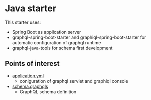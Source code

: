 # Java starter

This starter uses:

- Spring Boot as application server
- graphql-spring-boot-starter and graphiql-spring-boot-starter for automatic configuration of graphql runtime
- graphql-java-tools for schema first development

## Points of interest

- [application.yml](/src/main/resources/application.yml)
  - coniguration of graphql servlet and graphiql console
- [schema.graphqls](/src/main/resources/application.yml)
  - GraphQL schema definition
